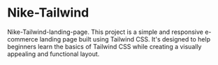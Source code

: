 # Nike-Tailwind
Nike-Tailwind-landing-page. This project is a simple and responsive e-commerce landing page built using Tailwind CSS. It's designed to help beginners learn the basics of Tailwind CSS while creating a visually appealing and functional layout.
